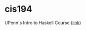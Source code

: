 # cis194
UPenn's Intro to Haskell Course ([link](https://www.seas.upenn.edu/~cis1940/spring13/lectures.html))
